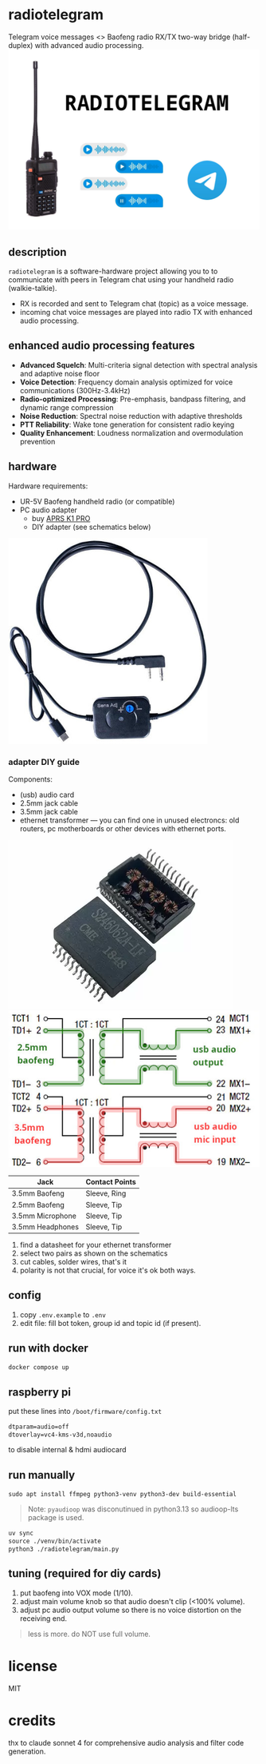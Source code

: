 # radiotelegram

Telegram voice messages <> Baofeng radio RX/TX two-way bridge (half-duplex) with advanced audio processing.
![logo](schematics/logo.jpg)

## description
`radiotelegram` is a software-hardware project allowing you to to communicate with peers in Telegram chat using your handheld radio (walkie-talkie).
 - RX is recorded and sent to Telegram chat (topic) as a voice message.
 - incoming chat voice messages are played into radio TX with enhanced audio processing.

## enhanced audio processing features
- **Advanced Squelch**: Multi-criteria signal detection with spectral analysis and adaptive noise floor
- **Voice Detection**: Frequency domain analysis optimized for voice communications (300Hz-3.4kHz)  
- **Radio-optimized Processing**: Pre-emphasis, bandpass filtering, and dynamic range compression
- **Noise Reduction**: Spectral noise reduction with adaptive thresholds
- **PTT Reliability**: Wake tone generation for consistent radio keying
- **Quality Enhancement**: Loudness normalization and overmodulation prevention 


## hardware
Hardware requirements:
- UR-5V Baofeng handheld radio (or compatible)
- PC audio adapter 
    - buy [APRS K1 PRO](https://baofengtech.com/product/aprs-k1-pro/) 
    - DIY adapter (see schematics below)

![aprks1pro adapter photo](schematics/aprsk1pro.jpg)


### adapter DIY guide
Components:
- (usb) audio card
- 2.5mm jack cable
- 3.5mm jack cable
- ethernet transformer — you can find one in unused electroncs: old routers, pc motherboards or other devices with ethernet ports.

![example view of an ethernet transformer](schematics/ethernet-transformers.png)
![schematics](schematics/transformers-schematics.jpg)

| Jack             | Contact Points |
|------------------|----------------|
| 3.5mm Baofeng    | Sleeve, Ring   |
| 2.5mm Baofeng    | Sleeve, Tip    |
| 3.5mm Microphone | Sleeve, Tip    |
| 3.5mm Headphones | Sleeve, Tip    |

1. find a datasheet for your ethernet transformer
2. select two pairs as shown on the schematics
3. cut cables, solder wires, that's it
4. polarity is not that crucial, for voice it's ok both ways.


## config
1. copy `.env.example` to `.env`
2. edit file: fill bot token, group id and topic id (if present).

## run with docker
```
docker compose up
```

## raspberry pi

put these lines into `/boot/firmware/config.txt`

    dtparam=audio=off
    dtoverlay=vc4-kms-v3d,noaudio

to disable internal & hdmi audiocard

## run manually
```
sudo apt install ffmpeg python3-venv python3-dev build-essential 
```

> Note:
> `pyaudioop` was disconutinued in python3.13 so audioop-lts package is used.

    uv sync
    source ./venv/bin/activate
    python3 ./radiotelegram/main.py

## tuning (required for diy cards)

1. put baofeng into VOX mode (1/10).
2. adjust main volume knob so that audio doesn't clip (<100% volume).
3. adjust pc audio output volume so there is no voice distortion on the receiving end.

> less is more. do NOT use full volume.

# license
MIT

# credits
thx to claude sonnet 4 for comprehensive audio analysis and filter code generation.

